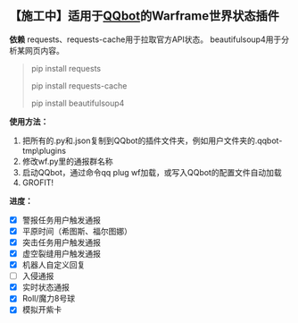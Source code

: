 【施工中】适用于[QQbot](https://github.com/pandolia/qqbot)的Warframe世界状态插件
---
**依赖**
requests、requests-cache用于拉取官方API状态。
beautifulsoup4用于分析某网页内容。
> pip install requests
> 
> pip install requests-cache
>
> pip install beautifulsoup4

**使用方法：**
1. 把所有的.py和.json复制到QQbot的插件文件夹，例如用户文件夹的.qqbot-tmp\plugins
2. 修改wf.py里的通报群名称
3. 启动QQbot，通过命令qq plug wf加载，或写入QQbot的配置文件自动加载
4. GROFIT!

**进度：**
- [x] 警报任务用户触发通报
- [x] 平原时间（希图斯、福尔图娜）
- [x] 突击任务用户触发通报
- [x] 虚空裂缝用户触发通报
- [x] 机器人自定义回复
- [ ] 入侵通报
- [x] 实时状态通报
- [x] Roll/魔力8号球
- [x] 模拟开紫卡